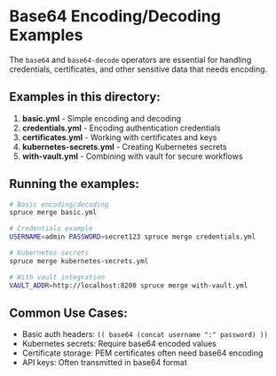 # Base64 Encoding/Decoding Examples

The `base64` and `base64-decode` operators are essential for handling credentials, certificates, and other sensitive data that needs encoding.

## Examples in this directory:

1. **basic.yml** - Simple encoding and decoding
2. **credentials.yml** - Encoding authentication credentials
3. **certificates.yml** - Working with certificates and keys
4. **kubernetes-secrets.yml** - Creating Kubernetes secrets
5. **with-vault.yml** - Combining with vault for secure workflows

## Running the examples:

```bash
# Basic encoding/decoding
spruce merge basic.yml

# Credentials example
USERNAME=admin PASSWORD=secret123 spruce merge credentials.yml

# Kubernetes secrets
spruce merge kubernetes-secrets.yml

# With vault integration
VAULT_ADDR=http://localhost:8200 spruce merge with-vault.yml
```

## Common Use Cases:

- Basic auth headers: `(( base64 (concat username ":" password) ))`
- Kubernetes secrets: Require base64 encoded values
- Certificate storage: PEM certificates often need base64 encoding
- API keys: Often transmitted in base64 format